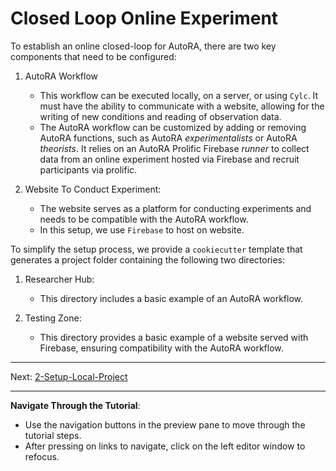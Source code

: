 # Closed Loop Online Experiment

To establish an online closed-loop for AutoRA, there are two key components that need to be configured:

1. AutoRA Workflow
    - This workflow can be executed locally, on a server, or using `Cylc`. It must have the ability to communicate with a website, allowing for the writing of new conditions and reading of observation data.
    - The AutoRA workflow can be customized by adding or removing AutoRA functions, such as AutoRA *experimentalists* or AutoRA *theorists*. It relies on an AutoRA Prolific Firebase *runner* to collect data from an online experiment hosted via Firebase and recruit participants via prolific.

2. Website To Conduct Experiment:
    - The website serves as a platform for conducting experiments and needs to be compatible with the AutoRA workflow.
    - In this setup, we use `Firebase` to host on website.

To simplify the setup process, we provide a `cookiecutter` template that generates a project folder containing the following two directories:

1. Researcher Hub:
    - This directory includes a basic example of an AutoRA workflow.

2. Testing Zone:
    - This directory provides a basic example of a website served with Firebase, ensuring compatibility with the AutoRA workflow.

***
Next: [2-Setup-Local-Project](./2-Setup-Local-Project.md)
***

**Navigate Through the Tutorial**:
- Use the navigation buttons in the preview pane to move through the tutorial steps.
- After pressing on links to navigate, click on the left editor window to refocus.
